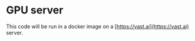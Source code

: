 # GPU server

This code will be run in a docker image on a [https://vast.ai](https://vast.ai) server.